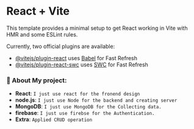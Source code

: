 # React + Vite

This template provides a minimal setup to get React working in Vite with HMR and some ESLint rules.

Currently, two official plugins are available:

- [@vitejs/plugin-react](https://github.com/vitejs/vite-plugin-react/blob/main/packages/plugin-react/README.md) uses [Babel](https://babeljs.io/) for Fast Refresh
- [@vitejs/plugin-react-swc](https://github.com/vitejs/vite-plugin-react-swc) uses [SWC](https://swc.rs/) for Fast Refresh

### 🧮 About My project:


- **React**: `I just use react for the fronend design`
- **node.js**: `I just use Node for the backend and creating server`
- **MongoDB**: `I just use MongoDB for the Collecting data.`
- **firebase**: `I just use firebse for the Authentication.`
- **Extra**: `Applied CRUD operation`